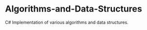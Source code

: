 Algorithms-and-Data-Structures
==============================

C# Implementation of various algorithms and data structures.
